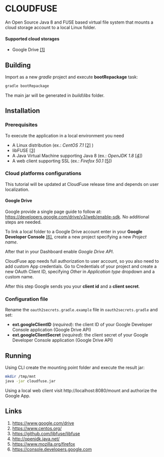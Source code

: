 # CLOUDFUSE

An Open Source Java 8 and FUSE based virtual file system that mounts a cloud 
storage account to a local Linux folder.

#### Supported cloud storages
* Google Drive [[1]](#link-gdrive)

## Building
Import as a new *gradle* project and execute **bootRepackage** task:
```bash
gradle bootRepackage
```
The main jar will be generated in *build\libs* folder.

## Installation
### Prerequisites
To execute the application in a local environment you need
* A Linux distribution (ex.: *CentOS 7.1* [[2]](#link-centos) )
* libFUSE [[3]](#link-libfuse)
* A Java Virtual Machine supporting Java 8 (ex.: *OpenJDK 1.8* [[4]](#link-openjdk))
* A web client supporting SSL (ex.: *Firefox 50.1* [[5]](#link-firefox))

### Cloud platforms configurations
This tutorial will be updated at CloudFuse release time and depends on user localization.

#### Google Drive
Google provide a single page guide to follow at: https://developers.google.com/drive/v3/web/enable-sdk. No additional
steps are needed.

To link a local folder to a Google Drive account enter in your **Google Developer Console** 
[[6]](#link-google-developer-console), create a new project specifying a new *Project name*.

After that in your Dashboard enable *Google Drive API*.

CloudFuse app needs full authorization to user account, so you also need to add custom App credentials. Go to 
Credentials of your project and create a new OAuth Client ID, specifying *Other* in *Application type* dropdown and a
custom name. 

After this step Google sends you your **client id** and a **client secret**.

### Configuration file
Rename the `oauth2secrets.gradle.example` file in `oauth2secrets.gradle` and set:
*   **ext.googleClientID** (*required*): the client ID of your Google Developer Console application (Google Drive API)
*   **ext.googleClientSecret** (*required*): the client secret of your Google Developer Console application 
    (Google Drive API)

## Running
Using CLI create the mounting point folder and execute the result jar:
```bash
mkdir /tmp/mnt
java -jar cloudfuse.jar
```
Using a local web client visit http://localhost:8080/mount and authorize the Google App.

## Links
1. <a name="link-gdrive"></a>https://www.google.com/drive
2. <a name="link-centos"></a>https://www.centos.org/
3. <a name="link-libfuse"></a>https://github.com/libfuse/libfuse
4. <a name="link-openjdk"></a>http://openjdk.java.net/
5. <a name="link-firefox"></a>https://www.mozilla.org/firefox
6. <a name="link-google-developer-console"></a>https://console.developers.google.com